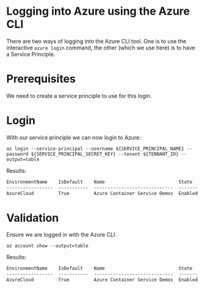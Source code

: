 # Logging into Azure using the Azure CLI

There are two ways of logging into the Azure CLI tool. One is to use
the interactive `azure login` command, the other (which we use here)
is to have a Service Principle.

# Prerequisites

We need to create a service principle to use for this login.

# Login

With our service principle we can now login to Azure:

```
az login --service-principal --username ${SERVICE_PRINCIPAL_NAME} --password ${SERVICE_PRINCIPAL_SECRET_KEY} --tenant ${TENNANT_ID} --output=table
```

Results:

```expected_similarity=0.4
EnvironmentName    IsDefault    Name                           State    TenantId
-----------------  -----------  -----------------------------  -------  ------------------------------------
AzureCloud         True         Azure Container Service Demos  Enabled  72f988bf-86f1-41af-91ab-2d7cd011db47
```

# Validation

Ensure we are logged in with the Azure CLI.

```
az account show --output=table
```

Results:

```expected_similarity=0.4
EnvironmentName    IsDefault    Name                           State    TenantId
-----------------  -----------  -----------------------------  -------  ------------------------------------
AzureCloud         True         Azure Container Service Demos  Enabled  72f988bf-86f1-41af-91ab-2d7cd011db47
```

